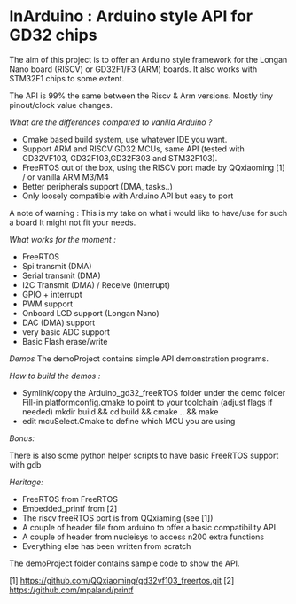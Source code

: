 # lnArduino : Arduino style API for GD32 chips


The aim of this project is to offer an Arduino style framework for the Longan Nano board (RISCV) or GD32F1/F3 (ARM) boards.
It also works with STM32F1 chips to some extent.

The API is 99% the same between the Riscv & Arm versions. Mostly tiny pinout/clock value changes.

_What are the differences compared to vanilla Arduino ?_
* Cmake based build system, use whatever IDE you want.
* Support ARM and RISCV GD32 MCUs, same API (tested with GD32VF103, GD32F103,GD32F303 and STM32F103).
* FreeRTOS out of the box, using the RISCV port made by QQxiaoming [1] / or vanilla ARM M3/M4
* Better peripherals support (DMA, tasks..)
* Only loosely compatible with Arduino API but easy to port

A note of warning : This is my take on what i would like to have/use for such a board
It might not fit your needs.

_What works for the moment :_
 * FreeRTOS
 * Spi transmit (DMA)
 * Serial transmit (DMA)
 * I2C Transmit (DMA) / Receive (Interrupt)
 * GPIO + interrupt
 * PWM support
 * Onboard LCD support (Longan Nano)
 * DAC (DMA) support
 * very basic ADC support
 * Basic Flash erase/write

_Demos_
The demoProject contains simple API demonstration programs.

_How to build the demos :_
* Symlink/copy the Arduino_gd32_freeRTOS folder under the demo folder
Fill-in platformconfig.cmake to point to your toolchain (adjust flags if needed)
mkdir build && cd build && cmake .. && make
* edit mcuSelect.Cmake to define which MCU you are using

_Bonus:_

There is also some python helper scripts to have basic FreeRTOS support with gdb


_Heritage:_
* FreeRTOS from FreeRTOS
* Embedded_printf from [2]
* The riscv freeRTOS port is from QQxiaming (see [1])
* A couple of header file from arduino to offer a basic compatibility API
* A couple of header from nucleisys to access n200 extra functions
* Everything else has been written from scratch


The demoProject folder contains sample code to show the API.

[1] https://github.com/QQxiaoming/gd32vf103_freertos.git
[2] https://github.com/mpaland/printf


